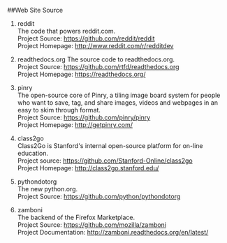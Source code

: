 ##Web Site Source

1. reddit  
The code that powers reddit.com.  
Project Source: https://github.com/reddit/reddit  
Project Homepage: http://www.reddit.com/r/redditdev

1. readthedocs.org
The source code to readthedocs.org.  
Project Source: https://github.com/rtfd/readthedocs.org  
Project Homepage: https://readthedocs.org/

1. pinry  
The open-source core of Pinry, a tiling image board system for people who want to save, tag, and share images, videos and webpages in an easy to skim through format.  
Project Source: https://github.com/pinry/pinry   
Project Homepage: http://getpinry.com/  

1. class2go  
Class2Go is Stanford's internal open-source platform for on-line education.  
Project source: https://github.com/Stanford-Online/class2go  
Project Homepage: http://class2go.stanford.edu/

1. pythondotorg   
The new python.org.  
Project Source: https://github.com/python/pythondotorg 

1. zamboni   
The backend of the Firefox Marketplace.    
Project Source: https://github.com/mozilla/zamboni    
Project Documentation: http://zamboni.readthedocs.org/en/latest/  

